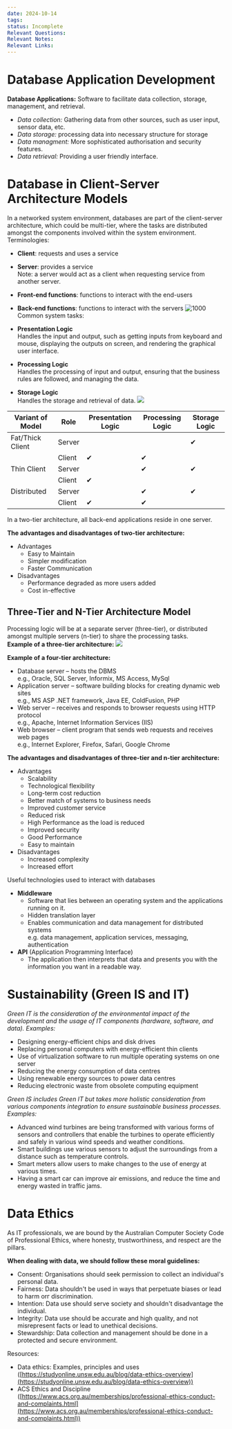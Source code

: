 ```yaml
---
date: 2024-10-14
tags: 
status: Incomplete
Relevant Questions: 
Relevant Notes: 
Relevant Links:
---
```

# Database Application Development

**Database Applications:** Software to facilitate data collection, storage, management, and retrieval.
- *Data collection:* Gathering data from other sources, such as user input, sensor data, etc.
- *Data storage:* processing data into necessary structure for storage
- *Data managment:* More sophisticated authorisation and security features.
- *Data retrieval:* Providing a user friendly interface.


# Database in Client-Server Architecture Models
In a networked system environment, databases are part of the client-server architecture, which could be multi-tier, where the tasks are distributed amongst the components involved within the system environment.
Terminologies:  
- **Client**: requests and uses a service
- **Server**: provides a service  
    Note: a server would act as a client when requesting service from another server.
- **Front-end functions**: functions to interact with the end-users
- **Back-end functions**: functions to interact with the servers
![1000](Attachments/Pasted%20image%2020241028203550.png)
Common system tasks:  

- **Presentation Logic**  
    Handles the input and output, such as getting inputs from keyboard and mouse, displaying the outputs on screen, and rendering the graphical user interface.
- **Processing Logic**  
    Handles the processing of input and output, ensuring that the business rules are followed, and managing the data.
- **Storage Logic**  
    Handles the storage and retrieval of data.
![](Attachments/Pasted%20image%2020241028203753.png)


| Variant of Model | Role   | Presentation Logic | Processing Logic | Storage Logic |
| ---------------- | ------ | ------------------ | ---------------- | ------------- |
| Fat/Thick Client | Server |                    |                  | ✔             |
|                  | Client | ✔                  | ✔                |               |
| Thin Client      | Server |                    | ✔                | ✔             |
|                  | Client | ✔                  |                  |               |
| Distributed      | Server |                    | ✔                | ✔             |
|                  | Client | ✔                  | ✔                |               |

In a two-tier architecture, all back-end applications reside in one server.  
  
**The advantages and disadvantages of two-tier architecture:**  

- Advantages
    - Easy to Maintain
    - Simpler modification
    - Faster Communication
- Disadvantages
    - Performance degraded as more users added
    - Cost in-effective

## Three-Tier and N-Tier Architecture Model
Processing logic will be at a separate server (three-tier), or distributed amongst multiple servers (n-tier) to share the processing tasks.  
**Example of a three-tier architecture:**
![](Attachments/Pasted%20image%2020241028204630.png)

**Example of a four-tier architecture:**  
- Database server – hosts the DBMS  
    e.g., Oracle, SQL Server, Informix, MS Access, MySql
- Application server – software building blocks for creating dynamic web sites  
    e.g., MS ASP .NET framework, Java EE, ColdFusion, PHP
- Web server – receives and responds to browser requests using HTTP protocol  
    e.g., Apache, Internet Information Services (IIS)
- Web browser – client program that sends web requests and receives web pages  
    e.g., Internet Explorer, Firefox, Safari, Google Chrome


**The advantages and disadvantages of three-tier and n-tier architecture:**  
- Advantages
    - Scalability
    - Technological flexibility
    - Long-term cost reduction
    - Better match of systems to business needs
    - Improved customer service
    - Reduced risk
    - High Performance as the load is reduced
    - Improved security
    - Good Performance
    - Easy to maintain
- Disadvantages  
    - Increased complexity
    - Increased effort


Useful technologies used to interact with databases  
- **Middleware**
    - Software that lies between an operating system and the applications running on it.
    - Hidden translation layer
    - Enables communication and data management for distributed systems  
        e.g. data management, application services, messaging, authentication
- **API** (Application Programming Interface)
    - The application then interprets that data and presents you with the information you want in a readable way.


# Sustainability (Green IS and IT)
*Green IT is the consideration of the environmental impact of the development and the usage of IT components (hardware, software, and data). Examples:*
- Designing energy-efficient chips and disk drives
- Replacing personal computers with energy-efficient thin clients
- Use of virtualization software to run multiple operating systems on one server
- Reducing the energy consumption of data centres
- Using renewable energy sources to power data centres
- Reducing electronic waste from obsolete computing equipment

*Green IS includes Green IT but takes more holistic consideration from various components integration to ensure sustainable business processes. Examples:*
- Advanced wind turbines are being transformed with various forms of sensors and controllers that enable the turbines to operate efficiently and safely in various wind speeds and weather conditions.
- Smart buildings use various sensors to adjust the surroundings from a distance such as temperature controls.
- Smart meters allow users to make changes to the use of energy at various times.
- Having a smart car can improve air emissions, and reduce the time and energy wasted in traffic jams.

# Data Ethics
As IT professionals, we are bound by the Australian Computer Society Code of Professional Ethics, where honesty, trustworthiness, and respect are the pillars.  

**When dealing with data, we should follow these moral guidelines:** 
- Consent: Organisations should seek permission to collect an individual's personal data.  
- Fairness: Data shouldn't be used in ways that perpetuate biases or lead to harm orг discrimination.  
- Intention: Data use should serve society and shouldn't disadvantage the individual.  
- Integrity: Data use should be accurate and high quality, and not misrepresent facts or lead to unethical decisions.  
- Stewardship: Data collection and management should be done in a protected and secure environment.  

Resources:
- Data ethics: Examples, principles and uses ([https://studyonline.unsw.edu.au/blog/data-ethics-overview](https://studyonline.unsw.edu.au/blog/data-ethics-overview))
- ACS Ethics and Discipline ([https://www.acs.org.au/memberships/professional-ethics-conduct-and-complaints.html](https://www.acs.org.au/memberships/professional-ethics-conduct-and-complaints.html))